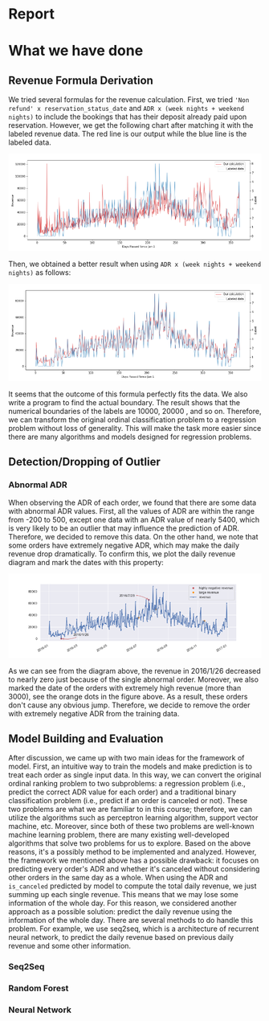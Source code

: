# Report

# What we have done
## Revenue Formula Derivation
We tried several formulas for the revenue calculation. First, we tried `'Non refund' x reservation_status_date` and `ADR x (week nights + weekend nights)` to include the bookings that has their deposit already paid upon reservation. However, we get the following chart after matching it with the labeled revenue data. The red line is our output while the blue line is the labeled data.

![](./img/rev_formula1.png)

Then, we obtained a better result when using `ADR x (week nights + weekend nights)` as follows:

![](./img/rev_formula2.png)

It seems that the outcome of this formula perfectly fits the data. We also write a program to find the actual boundary. The result shows that the numerical boundaries of the labels are 10000, 20000 , and so on. Therefore, we can transform the original ordinal classification problem to a regression problem without loss of generality. This will make the task more easier since there are many algorithms and models designed for regression problems.

## Detection/Dropping of Outlier
### Abnormal ADR
When observing the ADR of each order, we found that there are some data with abnormal ADR values. First, all the values of ADR are within the range from -200 to 500, except one data with an ADR value of nearly 5400, which is very likely to be an outlier that may influence the prediction of ADR. Therefore, we decided to remove this data. On the other hand, we note that some orders have extremely negative ADR, which may make the daily revenue drop dramatically. To confirm this, we plot the daily revenue diagram and mark the dates with this property:

![](./img/abnormal_single_cost_plot_2016.png)

As we can see from the diagram above, the revenue in 2016/1/26 decreased to nearly zero just because of the single abnormal order. Moreover, we also marked the date of the orders with extremely high revenue (more than 3000), see the orange dots in the figure above. As a result, these orders don't cause any obvious jump. Therefore, we decide to remove the order with extremely negative ADR from the training data.

## Model Building and Evaluation
After discussion, we came up with two main ideas for the framework of model. First, an intuitive way to train the models and make prediction is to treat each order as single input data. In this way, we can convert the original ordinal ranking problem to two subproblems: a regression problem (i.e., predict the correct ADR value for each order) and a traditional binary classification problem (i.e., predict if an order is canceled or not). These two problems are what we are familiar to in this course; therefore, we can utilize the algorithms such as perceptron learning algorithm, support vector machine, etc. Moreover, since both of these two problems are well-known machine learning problem, there are many existing well-developed algorithms that solve two problems for us to explore. Based on the above reasons, it's a possibly method to be implemented and analyzed.
However, the framework we mentioned above has a possible drawback: it focuses on predicting every order's ADR and whether it's canceled without considering other orders in the same day as a whole. When using the ADR and `is_canceled` predicted by model to compute the total daily revenue, we just summing up each single revenue. This means that we may lose some information of the whole day. For this reason, we considered another approach as a possible solution: predict the daily revenue using the information of the whole day. There are several methods to do handle this problem. For example, we use seq2seq, which is a architecture of recurrent neural network, to predict the daily revenue based on previous daily revenue and some other information.
### Seq2Seq
### Random Forest
### Neural Network 
